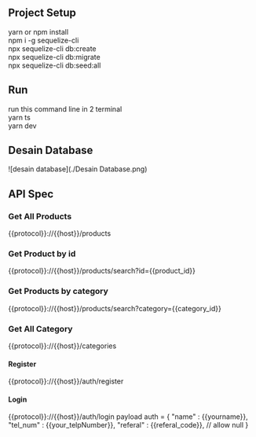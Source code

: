 ## Project Setup
yarn or npm install <br/>
npm i -g sequelize-cli <br />
npx sequelize-cli db:create <br />
npx sequelize-cli db:migrate <br/>
npx sequelize-cli db:seed:all

## Run
run this command line in 2 terminal <br/>
yarn ts <br/>
yarn dev

## Desain Database
![desain database](./Desain Database.png)

## API Spec
### Get All Products
{{protocol}}://{{host}}/products
### Get Product by id
{{protocol}}://{{host}}/products/search?id={{product_id}}
### Get Products by category
{{protocol}}://{{host}}/products/search?category={{category_id}}
### Get All Category
{{protocol}}://{{host}}/categories
#### Register
{{protocol}}://{{host}}/auth/register
#### Login
{{protocol}}://{{host}}/auth/login
payload auth = {
    "name" : {{yourname}},
    "tel_num" : {{your_telpNumber}},
    "referal" : {{referal_code}}, // allow null
}
